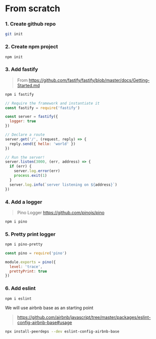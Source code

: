 # From scratch
### 1. Create github repo
```sh
git init
```
### 2. Create npm project
```sh
npm init
```
### 3. Add fastify
> From https://github.com/fastify/fastify/blob/master/docs/Getting-Started.md
```sh
npm i fastify
```

```js
// Require the framework and instantiate it
const fastify = require('fastify')

const server = fastify({
  logger: true
})

// Declare a route
server.get('/', (request, reply) => {
  reply.send({ hello: 'world' })
})

// Run the server!
server.listen(3000, (err, address) => {
  if (err) {
    server.log.error(err)
    process.exit(1)
  }
  server.log.info(`server listening on ${address}`)
})
```

### 4. Add a logger
> Pino Logger https://github.com/pinojs/pino
```sh
npm i pino
```

### 5. Pretty print logger
```sh
npm i pino-pretty
```

```js
const pino = require('pino')

module.exports = pino({
  level: 'trace',
  prettyPrint: true
})
```

### 6. Add eslint
```sh
npm i eslint
```

We will use airbnb base as an starting point
> https://github.com/airbnb/javascript/tree/master/packages/eslint-config-airbnb-base#usage

```sh
npx install-peerdeps --dev eslint-config-airbnb-base
```

